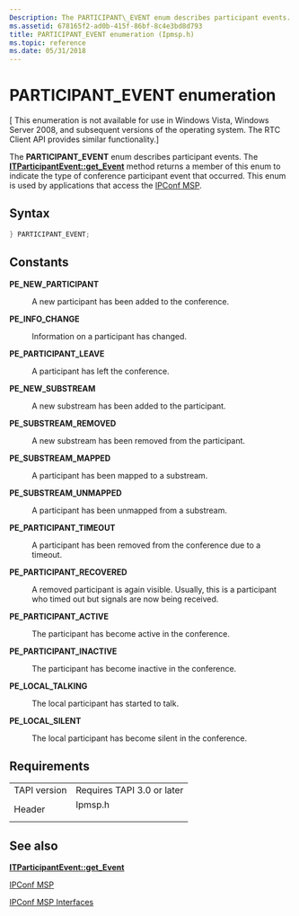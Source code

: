 ```yaml
---
Description: The PARTICIPANT\_EVENT enum describes participant events.
ms.assetid: 678165f2-ad0b-415f-86bf-8c4e3bd8d793
title: PARTICIPANT_EVENT enumeration (Ipmsp.h)
ms.topic: reference
ms.date: 05/31/2018
---
```


# PARTICIPANT\_EVENT enumeration

\[ This enumeration is not available for use in Windows Vista, Windows Server 2008, and subsequent versions of the operating system. The RTC Client API provides similar functionality.\]

The **PARTICIPANT\_EVENT** enum describes participant events. The [**ITParticipantEvent::get\_Event**](itparticipantevent-get-event.md) method returns a member of this enum to indicate the type of conference participant event that occurred. This enum is used by applications that access the [IPConf MSP](ipconf-msp.md).

## Syntax


```C++
} PARTICIPANT_EVENT;
```



## Constants

<dl> <dt>

<span id="PE_NEW_PARTICIPANT"></span><span id="pe_new_participant"></span>**PE\_NEW\_PARTICIPANT**
</dt> <dd>

A new participant has been added to the conference.

</dd> <dt>

<span id="PE_INFO_CHANGE"></span><span id="pe_info_change"></span>**PE\_INFO\_CHANGE**
</dt> <dd>

Information on a participant has changed.

</dd> <dt>

<span id="PE_PARTICIPANT_LEAVE"></span><span id="pe_participant_leave"></span>**PE\_PARTICIPANT\_LEAVE**
</dt> <dd>

A participant has left the conference.

</dd> <dt>

<span id="PE_NEW_SUBSTREAM"></span><span id="pe_new_substream"></span>**PE\_NEW\_SUBSTREAM**
</dt> <dd>

A new substream has been added to the participant.

</dd> <dt>

<span id="PE_SUBSTREAM_REMOVED"></span><span id="pe_substream_removed"></span>**PE\_SUBSTREAM\_REMOVED**
</dt> <dd>

A new substream has been removed from the participant.

</dd> <dt>

<span id="PE_SUBSTREAM_MAPPED"></span><span id="pe_substream_mapped"></span>**PE\_SUBSTREAM\_MAPPED**
</dt> <dd>

A participant has been mapped to a substream.

</dd> <dt>

<span id="PE_SUBSTREAM_UNMAPPED"></span><span id="pe_substream_unmapped"></span>**PE\_SUBSTREAM\_UNMAPPED**
</dt> <dd>

A participant has been unmapped from a substream.

</dd> <dt>

<span id="PE_PARTICIPANT_TIMEOUT"></span><span id="pe_participant_timeout"></span>**PE\_PARTICIPANT\_TIMEOUT**
</dt> <dd>

A participant has been removed from the conference due to a timeout.

</dd> <dt>

<span id="PE_PARTICIPANT_RECOVERED"></span><span id="pe_participant_recovered"></span>**PE\_PARTICIPANT\_RECOVERED**
</dt> <dd>

A removed participant is again visible. Usually, this is a participant who timed out but signals are now being received.

</dd> <dt>

<span id="PE_PARTICIPANT_ACTIVE"></span><span id="pe_participant_active"></span>**PE\_PARTICIPANT\_ACTIVE**
</dt> <dd>

The participant has become active in the conference.

</dd> <dt>

<span id="PE_PARTICIPANT_INACTIVE"></span><span id="pe_participant_inactive"></span>**PE\_PARTICIPANT\_INACTIVE**
</dt> <dd>

The participant has become inactive in the conference.

</dd> <dt>

<span id="PE_LOCAL_TALKING"></span><span id="pe_local_talking"></span>**PE\_LOCAL\_TALKING**
</dt> <dd>

The local participant has started to talk.

</dd> <dt>

<span id="PE_LOCAL_SILENT"></span><span id="pe_local_silent"></span>**PE\_LOCAL\_SILENT**
</dt> <dd>

The local participant has become silent in the conference.

</dd> </dl>

## Requirements



|                         |                                                                                    |
|-------------------------|------------------------------------------------------------------------------------|
| TAPI version<br/> | Requires TAPI 3.0 or later<br/>                                              |
| Header<br/>       | <dl> <dt>Ipmsp.h</dt> </dl> |



## See also

<dl> <dt>

[**ITParticipantEvent::get\_Event**](itparticipantevent-get-event.md)
</dt> <dt>

[IPConf MSP](ipconf-msp.md)
</dt> <dt>

[IPConf MSP Interfaces](ipconf-msp-interfaces.md)
</dt> </dl>

 

 




